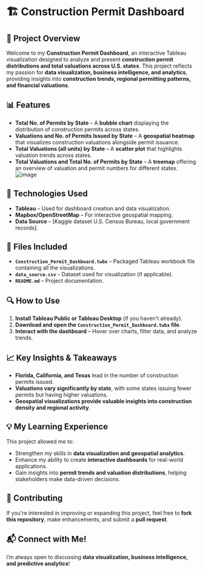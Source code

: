 # 🏗️ Construction Permit Dashboard

## 📌 Project Overview
Welcome to my **Construction Permit Dashboard**, an interactive Tableau visualization designed to analyze and present **construction permit distributions and total valuations across U.S. states**. This project reflects my passion for **data visualization, business intelligence, and analytics**, providing insights into **construction trends, regional permitting patterns, and financial valuations**.

## 📊 Features
- **Total No. of Permits by State** – A **bubble chart** displaying the distribution of construction permits across states.
- **Valuations and No. of Permits Issued by State** – A **geospatial heatmap** that visualizes construction valuations alongside permit issuance.
- **Total Valuations (all units) by State** – A **scatter plot** that highlights valuation trends across states.
- **Total Valuations and Total No. of Permits by State** – A **treemap** offering an overview of valuation and permit numbers for different states.
![image](https://github.com/user-attachments/assets/905073a0-2da7-4fe4-988f-c2315db13423)

## 🚀 Technologies Used
- **Tableau** – Used for dashboard creation and data visualization.
- **Mapbox/OpenStreetMap** – For interactive geospatial mapping.
- **Data Source** – [Kaggle dataset U.S. Census Bureau, local government records].

## 📂 Files Included
- **`Construction_Permit_Dashboard.twbx`** – Packaged Tableau workbook file containing all the visualizations.
- **`data_source.csv`** – Dataset used for visualization (if applicable).
- **`README.md`** – Project documentation.

## 🔍 How to Use
1. **Install Tableau Public or Tableau Desktop** (if you haven't already).
2. **Download and open the `Construction_Permit_Dashboard.twbx` file**.
3. **Interact with the dashboard** – Hover over charts, filter data, and analyze trends.

## 📈 Key Insights & Takeaways
- **Florida, California, and Texas** lead in the number of construction permits issued.
- **Valuations vary significantly by state**, with some states issuing fewer permits but having higher valuations.
- **Geospatial visualizations provide valuable insights into construction density and regional activity**.

## 💡 My Learning Experience
This project allowed me to:
- Strengthen my skills in **data visualization and geospatial analytics**.
- Enhance my ability to create **interactive dashboards** for real-world applications.
- Gain insights into **permit trends and valuation distributions**, helping stakeholders make data-driven decisions.

## 🤝 Contributing
If you're interested in improving or expanding this project, feel free to **fork this repository**, make enhancements, and submit a **pull request**.

## 📬 Connect with Me!
I’m always open to discussing **data visualization, business intelligence, and predictive analytics**!  

